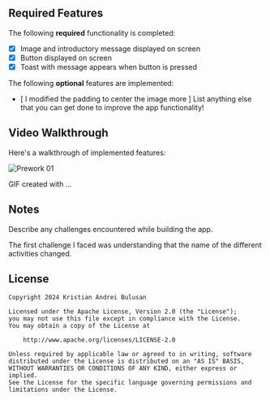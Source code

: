 ## Required Features

The following **required** functionality is completed:

* [X] Image and introductory message displayed on screen
* [X] Button displayed on screen
* [X] Toast with message appears when button is pressed 

The following **optional** features are implemented:

* [ I modified the padding to center the image more ] List anything else that you can get done to improve the app functionality!

## Video Walkthrough

Here's a walkthrough of implemented features:

<img src='https://i.imgur.com/WrfcRSv.gif' title='Prework' width='' alt='Prework 01' />

GIF created with ...  
<!-- Recommended tools:
[ScreenToGif](https://www.screentogif.com/) for Windows
-->

## Notes

Describe any challenges encountered while building the app.

The first challenge I faced was understanding that the name of the different
activities changed.

## License

    Copyright 2024 Kristian Andrei Bulusan

    Licensed under the Apache License, Version 2.0 (the "License");
    you may not use this file except in compliance with the License.
    You may obtain a copy of the License at

        http://www.apache.org/licenses/LICENSE-2.0

    Unless required by applicable law or agreed to in writing, software
    distributed under the License is distributed on an "AS IS" BASIS,
    WITHOUT WARRANTIES OR CONDITIONS OF ANY KIND, either express or implied.
    See the License for the specific language governing permissions and
    limitations under the License.
